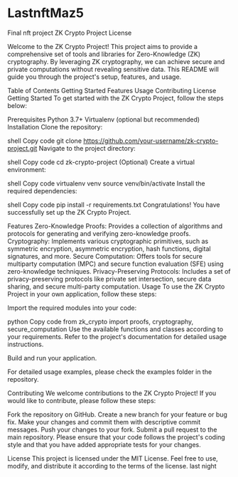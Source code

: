 # LastnftMaz5
Final nft project
ZK Crypto Project License

Welcome to the ZK Crypto Project! This project aims to provide a comprehensive set of tools and libraries for Zero-Knowledge (ZK) cryptography. By leveraging ZK cryptography, we can achieve secure and private computations without revealing sensitive data. This README will guide you through the project's setup, features, and usage.

Table of Contents Getting Started Features Usage Contributing License Getting Started To get started with the ZK Crypto Project, follow the steps below:

Prerequisites Python 3.7+ Virtualenv (optional but recommended) Installation Clone the repository:

shell Copy code git clone https://github.com/your-username/zk-crypto-project.git Navigate to the project directory:

shell Copy code cd zk-crypto-project (Optional) Create a virtual environment:

shell Copy code virtualenv venv source venv/bin/activate Install the required dependencies:

shell Copy code pip install -r requirements.txt Congratulations! You have successfully set up the ZK Crypto Project.

Features Zero-Knowledge Proofs: Provides a collection of algorithms and protocols for generating and verifying zero-knowledge proofs. Cryptography: Implements various cryptographic primitives, such as symmetric encryption, asymmetric encryption, hash functions, digital signatures, and more. Secure Computation: Offers tools for secure multiparty computation (MPC) and secure function evaluation (SFE) using zero-knowledge techniques. Privacy-Preserving Protocols: Includes a set of privacy-preserving protocols like private set intersection, secure data sharing, and secure multi-party computation. Usage To use the ZK Crypto Project in your own application, follow these steps:

Import the required modules into your code:

python Copy code from zk_crypto import proofs, cryptography, secure_computation Use the available functions and classes according to your requirements. Refer to the project's documentation for detailed usage instructions.

Build and run your application.

For detailed usage examples, please check the examples folder in the repository.

Contributing We welcome contributions to the ZK Crypto Project! If you would like to contribute, please follow these steps:

Fork the repository on GitHub. Create a new branch for your feature or bug fix. Make your changes and commit them with descriptive commit messages. Push your changes to your fork. Submit a pull request to the main repository. Please ensure that your code follows the project's coding style and that you have added appropriate tests for your changes.

License This project is licensed under the MIT License. Feel free to use, modify, and distribute it according to the terms of the license.
last night
